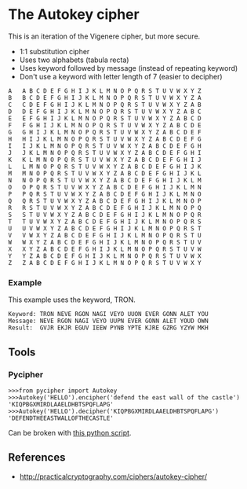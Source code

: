 # The Autokey cipher
This is an iteration of the Vigenere cipher, but more secure.
* 1:1 substitution cipher
* Uses two alphabets (tabula recta)
* Uses keyword followed by message (instead of repeating keyword)
* Don't use a keyword with letter length of 7 (easier to decipher)

```
A   A B C D E F G H I J K L M N O P Q R S T U V W X Y Z
B   B C D E F G H I J K L M N O P Q R S T U V W X Y Z A
C   C D E F G H I J K L M N O P Q R S T U V W X Y Z A B
D   D E F G H I J K L M N O P Q R S T U V W X Y Z A B C
E   E F G H I J K L M N O P Q R S T U V W X Y Z A B C D
F   F G H I J K L M N O P Q R S T U V W X Y Z A B C D E
G   G H I J K L M N O P Q R S T U V W X Y Z A B C D E F
H   H I J K L M N O P Q R S T U V W X Y Z A B C D E F G
I   I J K L M N O P Q R S T U V W X Y Z A B C D E F G H
J   J K L M N O P Q R S T U V W X Y Z A B C D E F G H I
K   K L M N O P Q R S T U V W X Y Z A B C D E F G H I J
L   L M N O P Q R S T U V W X Y Z A B C D E F G H I J K
M   M N O P Q R S T U V W X Y Z A B C D E F G H I J K L
N   N O P Q R S T U V W X Y Z A B C D E F G H I J K L M
O   O P Q R S T U V W X Y Z A B C D E F G H I J K L M N
P   P Q R S T U V W X Y Z A B C D E F G H I J K L M N O
Q   Q R S T U V W X Y Z A B C D E F G H I J K L M N O P
R   R S T U V W X Y Z A B C D E F G H I J K L M N O P Q
S   S T U V W X Y Z A B C D E F G H I J K L M N O P Q R  
T   T U V W X Y Z A B C D E F G H I J K L M N O P Q R S
U   U V W X Y Z A B C D E F G H I J K L M N O P Q R S T
V   V W X Y Z A B C D E F G H I J K L M N O P Q R S T U
W   W X Y Z A B C D E F G H I J K L M N O P Q R S T U V
X   X Y Z A B C D E F G H I J K L M N O P Q R S T U V W
Y   Y Z A B C D E F G H I J K L M N O P Q R S T U V W X
Z   Z A B C D E F G H I J K L M N O P Q R S T U V W X Y
```

### Example
This example uses the keyword, TRON.

```
Keyword: TRON NEVE RGON NAGI VEYO UUON EVER GONN ALET YOU
Message: NEVE RGON NAGI VEYO UUPN EVER GONN ALET YOUD OWN
Result:  GVJR EKJR EGUV IEEW PYNB YPTE KJRE GZRG YZYW MKH
```

## Tools

### Pycipher

```
>>>from pycipher import Autokey
>>>Autokey('HELLO').encipher('defend the east wall of the castle')
'KIQPBGXMIRDLAAELDHBTSPQFLAPG'
>>>Autokey('HELLO').decipher('KIQPBGXMIRDLAAELDHBTSPQFLAPG')
'DEFENDTHEEASTWALLOFTHECASTLE'
```

Can be broken with [this python script](http://practicalcryptography.com/media/cryptanalysis/files/break_autokey.py).

## References
* http://practicalcryptography.com/ciphers/autokey-cipher/
